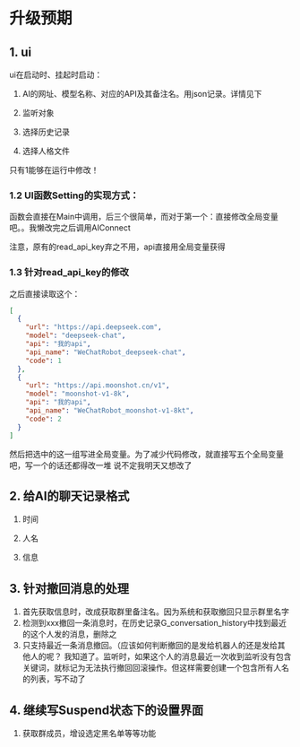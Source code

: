 # 升级预期

## 1. ui

ui在启动时、挂起时启动：

1. AI的网址、模型名称、对应的API及其备注名。用json记录。详情见下

1. 监听对象

2. 选择历史记录

3. 选择人格文件

只有1能够在运行中修改！



### 1.2 UI函数Setting的实现方式：

函数会直接在Main中调用，后三个很简单，而对于第一个：直接修改全局变量吧。。我懒改完之后调用AIConnect

注意，原有的read_api_key弃之不用，api直接用全局变量获得




### 1.3 针对read_api_key的修改

之后直接读取这个：

```json
[
  {
    "url": "https://api.deepseek.com",
    "model": "deepseek-chat",
    "api": "我的api",
    "api_name": "WeChatRobot_deepseek-chat",
    "code": 1
  },
  {
    "url": "https://api.moonshot.cn/v1",
    "model": "moonshot-v1-8k",
    "api": "我的api",
    "api_name": "WeChatRobot_moonshot-v1-8kt",
    "code": 2
  }
]
```

然后把选中的这一组写进全局变量。为了减少代码修改，就直接写五个全局变量吧，写一个的话还都得改一堆
说不定我明天又想改了





## 2. 给AI的聊天记录格式

1. 时间

2. 人名

3. 信息



## 3. 针对撤回消息的处理

1. 首先获取信息时，改成获取群里备注名。因为系统和获取撤回只显示群里名字
2. 检测到xxx撤回一条消息时，在历史记录G_conversation_history中找到最近的这个人发的消息，删除之
3. 只支持最近一条消息撤回。（应该如何判断撤回的是发给机器人的还是发给其他人的呢？ 我知道了。监听时，如果这个人的消息最近一次收到监听没有包含关键词，就标记为无法执行撤回回滚操作。但这样需要创建一个包含所有人名的列表，写不动了

## 4. 继续写Suspend状态下的设置界面

1. 获取群成员，增设选定黑名单等等功能